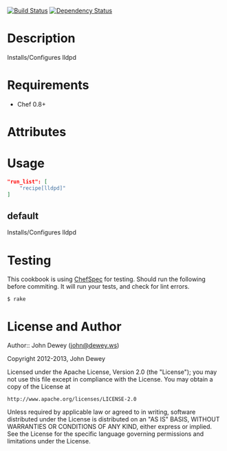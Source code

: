 [![Build Status](https://travis-ci.org/retr0h/cookbook-lldpd.png?branch=master)](https://travis-ci.org/retr0h/cookbook-lldpd)
[![Dependency Status](https://gemnasium.com/retr0h/cookbook-lldpd.png)](https://gemnasium.com/retr0h/cookbook-lldpd)

Description
===========

Installs/Configures lldpd

Requirements
============

* Chef 0.8+

Attributes
==========

Usage
=====

```json
"run_list": [
    "recipe[lldpd]"
]
```

default
----

Installs/Configures lldpd

Testing
=======

This cookbook is using [ChefSpec](https://github.com/acrmp/chefspec) for
testing. Should run the following before commiting. It will run your tests,
and check for lint errors.

    $ rake

License and Author
==================

Author:: John Dewey (<john@dewey.ws>)

Copyright 2012-2013, John Dewey

Licensed under the Apache License, Version 2.0 (the "License");
you may not use this file except in compliance with the License.
You may obtain a copy of the License at

    http://www.apache.org/licenses/LICENSE-2.0

Unless required by applicable law or agreed to in writing, software
distributed under the License is distributed on an "AS IS" BASIS,
WITHOUT WARRANTIES OR CONDITIONS OF ANY KIND, either express or implied.
See the License for the specific language governing permissions and
limitations under the License.

